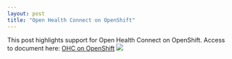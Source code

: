 ```yaml
---
layout: post
title: "Open Health Connect on OpenShift"
---
```


This post highlights support for Open Health Connect on OpenShift.
Access to document here: [OHC on OpenShift](https://dxc.im/openshift)
![](../../../assets/myimages/2020-03-26-15-36-49.png)

